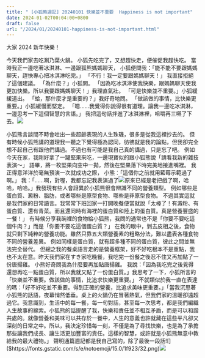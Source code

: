```yaml
---
title: " [小狐熊週記] 20240101 快樂並不重要  Happiness is not important"
date: 2024-01-02T00:04:00+0800
draft: false
url: "/2024/01/20240101-happiness-is-not-important.html"
---
```


大家 2024 新年快樂！

今天我們家去吃涮乃葉火鍋。
小狐先吃完了，又想趕快走，便催促我趕快吃。
當時我正一邊吃著冰淇淋、一邊跟狐熊媽媽聊天，
小狐便問我：「能不能不要跟媽媽聊天，趕快專心把冰淇淋吃完。」
「不行！我一定要跟媽媽聊天！」 我直接拒絕了這個建議。
「為什麼？」小狐問。
「因為吃冰淇淋使我快樂，跟媽媽聊天使我更加快樂。所以我要跟媽媽聊天！」我理直氣壯。
「可是快樂並不重要。」小狐緩緩道出。
「蛤，那什麼才是重要的？」我好奇地問。
「做該做的事情，比快樂更重要。」小狐緩慢而堅定。
「嗯……我覺得你說得很有道理。讓我一邊吃冰淇淋，一邊思考一下這個智慧的言語。」
我把這句話拌進了冰淇淋裡，咀嚼再三嚥了下去。![]($https://blogger.googleusercontent.com/img/a/AVvXsEiPxrAtsKcFadZm8A0oJ-lDQJdC296_YpXmDar330t6fdaAPhGhKBRPvpI_hV9vglvTBZcVpOs80XkiqLhGC-9xRU1CX792EwG7hEOk3TSbXWODlU27RQmOIZGwlXE7aWSH9KddV-XO8BYvO-A_ViP7h2K-EeOEXDNP9QUkDIl-pFW5-R7vRMHCpWSUExA)



小狐熊言談間不時會吐出一些超齡表現的人生珠璣，很多是從我這裡抄去的。
但有時候小狐熊講的道理我一聽之下覺得極為認同，彷彿就是我的論點，但我卻完全想不起自己有跟他們講過。不過也有可能是我自己真的講過，只是忘了吧。
例如今天在家，我剛好拿了一罐堅果來吃，一邊現寶似的跟小狐熊說「請看我新的雜技表演～」
語畢，將一枚堅果向空中一拋，然後在堅果落下時完美地接進嘴裡。
我正得意洋洋於毫無預演一次就成功之際，
小熊：「這個你之前就用藍莓示範過了啊。」
我：「……啊，對喔，我都忘記我表演過了![]($https://fonts.gstatic.com/s/e/notoemoji/15.0/1f606/32.png)原來已經是老把戲了啊，哈哈，哈哈。」我發現有些人會訝異於小狐熊很會辨識不同的營養類型。
例如哪些是蛋白質、澱粉、脂肪，或者哪些是原型食物、哪些是非原型食物。
不過其實這就是我們家的日常語言。我常常下班回家一打開晚餐便當就說「太棒了！有澱粉、有蛋白質、還有青菜。而且還同時有海裡的蛋白質和陸上的蛋白質。真是營養豐盛的一餐！」
有時候分享我碗裡的食物給小狐熊，我問的通常也不是「你要不要吃這個牛肉？」而是「你要不要吃這個蛋白質？」
在我的眼中，剝去皮相之後，食物就只剩下純粹的營養功能。雖然只靠五大類營養素的粗略分法，難以盡表各種食物不同的營養差異。
例如同樣是蛋白質，就有超多種不同的蛋白質，彼此之間並無法完全替代。
但總之我的餐桌語言走的是營養框架，好不好吃根本不是重點，我也不太在意。昨天我們家在すき家吃晚餐，我吃完一份餐之後忍不住又再加點了一份唐揚雞。
小熊好奇問我為什麼要再加點唐揚雞。
我說：「因為我吃完之後覺得還想再吃一點蛋白質，所以我就又點了一份蛋白質。」我思考了一下，小狐所言的「快樂並不重要。做該做的事情，比追求快樂更重要。」
不就類似於我一直在表達的嗎：「好不好吃並不重要。得到正確的營養，比追求美味更重要。」「當我沉思著小狐熊的話語，夜幕悄然低垂。桌上的火鍋仍在冒著熱氣，但我們家的溫暖卻遠超過它。我意識到，生活中的每一餐，每一句對話，甚至每一次思考，都是我們編織人生故事的線索。小狐熊的話提醒了我，快樂和責任並不相互矛盾，而是可以和諧共處的。就像營養和美味可以共存於一餐中，人生的意義也許就藏在這些平凡卻又深刻的日常之中。所以，我決定珍惜每一刻，不僅是為了尋找快樂，也是為了承擔那些讓我們成長、讓生活更加豐富的責任。這樣的智慧，或許就是小狐熊無意中教給我的最大禮物。」
聲明通篇週記都是我自己寫的，除了最後一段話![]($https://fonts.gstatic.com/s/e/notoemoji/15.0/1f923/32.png)![]($https://blogger.googleusercontent.com/img/a/AVvXsEgK6zCdJ5FjD9x_lOh1GtPvi-p2P30gwMs29o9_dtDyEoS_s-ZpQXbpw3tGtZDbuSwYndEhFxPmzBDnJIa6W91_F6k57hr_Kbxp5s124TFavM3SAd-mMGs1xDn0NsEHIH0EqYa4tRchYGd3zJjOrftpGYvNjt9Mjw1WsilrAf3enT_SaDQ-UnX69SJrozU)




